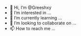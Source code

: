 - 👋 Hi, I’m @Greeshxy
- 👀 I’m interested in ...
- 🌱 I’m currently learning ...
- 💞️ I’m looking to collaborate on ...
- 📫 How to reach me ...

<!---
Greeshxy/Greeshxy is a ✨ special ✨ repository because its `README.md` (this file) appears on your GitHub profile.
You can click the Preview link to take a look at your changes.
--->
